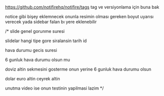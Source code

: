 https://github.com/notifirehq/notifire/tags  tag ve versiyonlama için buna bak 

notice gibi bişey eklemnecek onunla resimin olması gereken boyut uyarısı verecek yada sidebar falan bı yere eklenebilir 


/*
slide genel gorunme suresi 

slidelar hangi tipe gore siralansin tarih id 

hava durumu gecis suresi 

6 gunluk hava durumu olsun mu 

doviz altin sekmesini gosterme onun yerine 6 gunluk hava durumu olsun 

dolar 
euro
altin
ceyrek altin


unutma video ise onun testinin yapilmasi lazim 
*/
